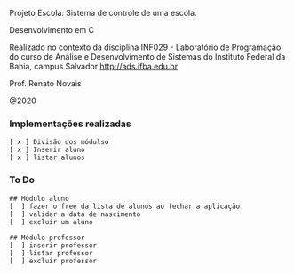 
Projeto Escola: Sistema de controle de uma escola.

Desenvolvimento em C

Realizado no contexto da disciplina INF029 - Laboratório de Programação
do curso de Análise e Desenvolvimento de Sistemas do Instituto Federal da Bahia, campus Salvador
http://ads.ifba.edu.br

Prof. Renato Novais

@2020


 ### Implementações realizadas
	[ x ] Divisão dos módulso
	[ x ] Inserir aluno
	[ x ] listar alunos

 ### To Do
 	## Módulo aluno
 	[  ] fazer o free da lista de alunos ao fechar a aplicação
 	[  ] validar a data de nascimento
 	[  ] excluir um aluno

 	## Módulo professor
 	[  ] inserir professor
 	[  ] listar professor
 	[  ] excluir professor

